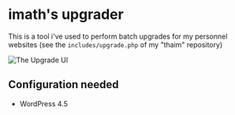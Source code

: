 imath's upgrader
================

This is a tool i've used to perform batch upgrades for my personnel websites (see the `includes/upgrade.php` of my "thaim" repository)

![The Upgrade UI](https://c2.staticflickr.com/2/1688/26356209112_426d52314d_o.png)

Configuration needed
--------------------

+ WordPress 4.5